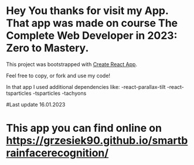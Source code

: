 # Hey You thanks for visit my App. That app was made on course The Complete Web Developer in 2023: Zero to Mastery.

This project was bootstrapped with [Create React App](https://github.com/facebook/create-react-app).

Feel free to copy, or fork and use my code!

In that app I used additional dependencies like:
-react-parallax-tilt
-react-tsparticles
-tsparticles
-tachyons

#Last update 16.01.2023

# This app you can find online on https://grzesiek90.github.io/smartbrainfacerecognition/